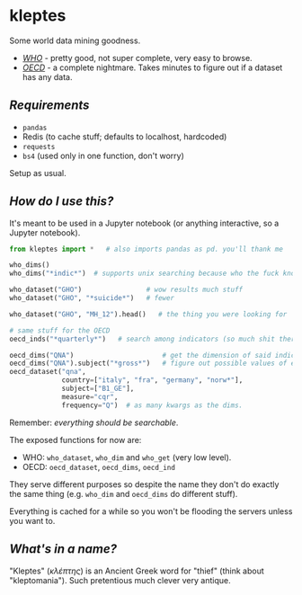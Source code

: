 kleptes
=======

Some world data mining goodness.

* *[WHO](http://who.int/en/)* - pretty good, not super complete, very easy
to browse.
* *[OECD](https://www.oecd.org/)* - a complete nightmare. Takes minutes
to figure out if a dataset has any data.

*Requirements*
--------------

* `pandas`
* Redis (to cache stuff; defaults to localhost, hardcoded)
* `requests`
* `bs4` (used only in one function, don't worry)

Setup as usual.

*How do I use this?*
--------------------

It's meant to be used in a Jupyter notebook (or anything interactive,
so a Jupyter notebook).

```python
from kleptes import *   # also imports pandas as pd. you'll thank me

who_dims()
who_dims("*indic*")  # supports unix searching because who the fuck knows regexps?

who_dataset("GHO")                # wow results much stuff
who_dataset("GHO", "*suicide*")   # fewer

who_dataset("GHO", "MH_12").head()   # the thing you were looking for

# same stuff for the OECD
oecd_inds("*quarterly*")   # search among indicators (so much shit there)

oecd_dims("QNA")                      # get the dimension of said indicator
oecd_dims("QNA").subject("*gross*")   # figure out possible values of each field
oecd_dataset("qna",
             country=["italy", "fra", "germany", "norw*"],
             subject=["B1_GE"],
             measure="cqr",
             frequency="Q")  # as many kwargs as the dims.
```

Remember: *everything should be searchable*.

The exposed functions for now are:

* WHO: `who_dataset`, `who_dim` and `who_get` (very low level).
* OECD: `oecd_dataset`, `oecd_dims`, `oecd_ind`

They serve different purposes so despite the name they don't do
exactly the same thing (e.g. `who_dim` and `oecd_dims` do different stuff).

Everything is cached for a while so you won't be flooding the servers
unless you want to.

*What's in a name?*
-------------------

"Kleptes" (*κλέπτης*) is an Ancient Greek word for "thief" (think about
"kleptomania"). Such pretentious much clever very antique.
